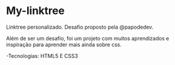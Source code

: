 # My-linktree

Linktree personalizado. Desafio proposto pela  @papodedev.

Além de ser um desafio, foi um projeto com muitos aprendizados e inspiração para aprender mais ainda sobre css.

-Tecnologias: HTML5 E CSS3
